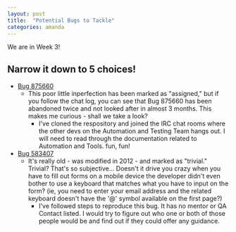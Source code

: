 ```yaml
---
layout: post
title:  "Potential Bugs to Tackle"
categories: amanda
---
```


We are in Week 3!

## Narrow it down to 5 choices!
* [Bug 875660](https://bugzilla.mozilla.org/show_bug.cgi?id=875660) 
  * This poor little inperfection has been marked as "assigned," but if you follow the chat log, you can see that Bug 875660 has been abandoned twice and not looked after in almost 3 months.  This makes me curious - shall we take a look?
    * I've cloned the respository and joined the IRC chat rooms where the other devs on the Automation and Testing Team hangs out.  I will need to read through the documentation related to Automation and Tools.  fun, fun!
* [Bug 583407](https://bugzilla.mozilla.org/show_bug.cgi?id=583407)
  * It's really old - was modified in 2012 - and marked as "trivial."  Trivial?  That's so subjective... Doesn't it drive you crazy when you have to fill out forms on a mobile device the developer didn't even bother to use a keyboard that matches what you have to input on the form?  (ie, you need to enter your email address and the related keyboard doesn't have the '@' symbol available on the first page?)
    * I've followed steps to reproduce this bug.
 	It has no mentor or QA Contact listed.  I would try to figure out who one or both of those people would be and find out if they could offer any guidance.
  